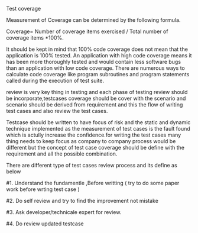 Test coverage

Measurement of Coverage can be determined by the following formula.

Coverage= Number of coverage items exercised / Total number of coverage items *100%.

It should be kept in mind that 100% code coverage does not mean that the application is 100% tested.  An application with high code coverage means it has been more thoroughly tested and would contain less software bugs than an application with low code coverage. There are numerous ways to calculate code coverage like program subroutines and program statements called during the execution of test suite.


review is very key thing in testing and each phase of testing review should be incorporate,testcases coverage should be cover with the scenario and scenario should be derived from requirement and this the flow of writing test cases and also review the test cases.

Testcase should be written to have focus of risk and the static and dynamic technique implemented as the measurement of test cases is the fault found which is actully increase the confidence.for writing the test cases many thing needs to keep focus as company to company process would be different but the concept of test case coverage should be define with the requirement and all the possible combination.

There are different type of test cases review process and its define as below

#1. Understand the fundamentle ,Before writting ( try to do some paper work before wrting test case )

#2. Do self review and try to find the improvement not mistake

#3. Ask developer/technicale expert for review.

#4. Do review updated testcase

